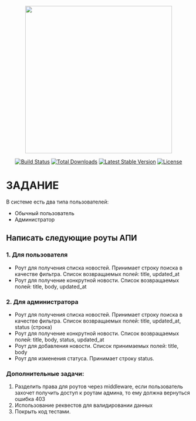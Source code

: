 <p align="center"><a href="https://laravel.com" target="_blank"><img src="https://raw.githubusercontent.com/laravel/art/master/logo-lockup/5%20SVG/2%20CMYK/1%20Full%20Color/laravel-logolockup-cmyk-red.svg" width="400"></a></p>

<p align="center">
<a href="https://travis-ci.org/laravel/framework"><img src="https://travis-ci.org/laravel/framework.svg" alt="Build Status"></a>
<a href="https://packagist.org/packages/laravel/framework"><img src="https://img.shields.io/packagist/dt/laravel/framework" alt="Total Downloads"></a>
<a href="https://packagist.org/packages/laravel/framework"><img src="https://img.shields.io/packagist/v/laravel/framework" alt="Latest Stable Version"></a>
<a href="https://packagist.org/packages/laravel/framework"><img src="https://img.shields.io/packagist/l/laravel/framework" alt="License"></a>
</p>

# ЗАДАНИЕ
В системе есть два типа пользователей:

- Обычный пользователь
- Администратор

## Написать следующие роуты АПИ

### 1. Для пользователя

- Роут для получения списка новостей. Принимает строку поиска в качестве фильтра. Список возвращаемых полей: title, updated_at
- Роут для получение конкрутной новости. Список возвращаемых полей: title, body, updated_at

### 2. Для администратора

- Роут для получения списка новостей. Принимает строку поиска в качестве фильтра. Список возвращаемых полей: title, updated_at, status (строка)
- Роут для получение конкрутной новости. Список возвращаемых полей: title, body, status, updated_at
- Роут для добавления новости. Список принимаемых полей: title, body
- Роут для изменения статуса. Принимает строку status.

### Дополнительные задачи:

1. Разделить права для роутов через middleware, если пользователь захочет получить доступ к роутам админа, то ему должна вернуться ошибка 403
2. Использование реквестов для валидировании данных
3. Покрыть код тестами.
